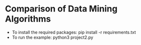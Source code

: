 # Comparison of Data Mining Algorithms

- To install the required packages: pip install -r requirements.txt
- To run the example: python3 project2.py
